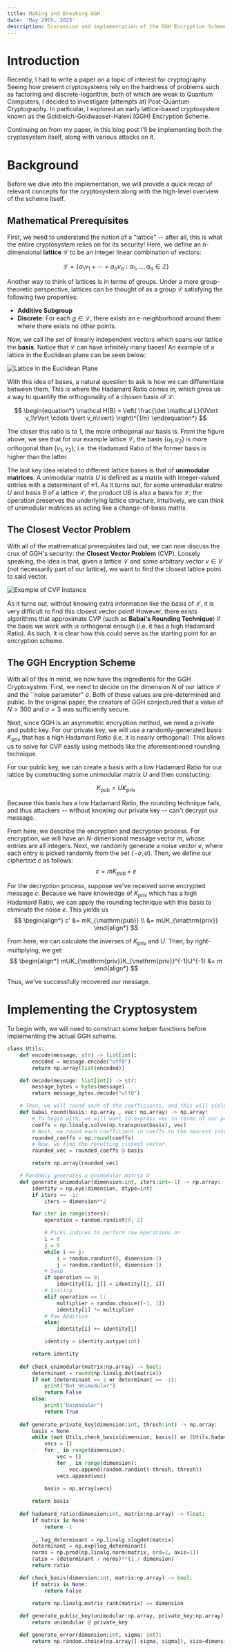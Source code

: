 ```yaml
---
title: Making and Breaking GGH
date: 'May 29th, 2025'
description: Discussion and implementation of the GGH Encryption Scheme and its attacks in Python.
---
```


# Introduction
Recently, I had to write a paper <sup><i class='fas fa-external-link-alt arrow'></i></sup> on a topic of interest for cryptography. Seeing how present cryptosystems rely on the hardness of problems such as factoring and discrete-logarithm, both of which are weak to Quantum Computers, I decided to investigate (attempts at) Post-Quantum Cryptography. In particular, I explored an early lattice-based cryptosystem known as the Goldreich-Goldwasser-Halevi (GGH) Encryption Scheme.

Continuing on from my paper, in this blog post I'll be implementing both the cryptosystem itself, along with various attacks on it.

# Background
Before we dive into the implementation, we will provide a quick recap of relevant concepts for the cryptosystem along with the high-level overview of the scheme itself.

## Mathematical Prerequisites
First, we need to understand the notion of a "lattice" -- after all, this is what the entire cryptosystem relies on for its security! Here, we define an $n$-dimensional **lattice** $\mathcal{L}$ to be an integer linear combination of vectors:

$$
\begin{equation*}
    \mathcal{L} = \left\{ \alpha_1v_1 + \cdots + \alpha_nv_n : \alpha_1, \ldots, \alpha_n \in \mathbb{Z} \right\}
\end{equation*}
$$

Another way to think of lattices is in terms of groups. Under a more group-theoretic perspective, lattices can be thought of as a group $\mathcal L$ satisfying the following two properties:
- **Additive Subgroup**
- **Discrete**: For each $g \in \mathcal L$, there exists an $\varepsilon$-neighborhood around them where there exists no other points.

Now, we call the set of linearly independent vectors which spans our lattice the **basis**. Notice that $\mathcal L$ can have infinitely many bases! An example of a lattice in the Euclidean plane can be seen below:

![Lattice in the Euclidean Plane](/blog/ggh/fig_1.svg "Figure 1: Lattice in the Euclidean Plane")

With this idea of bases, a natural question to ask is how we can differentiate between them. This is where the Hadamard Ratio comes in, which gives us a way to quantify the orthogonality of a chosen basis of $\mathcal L$:

$$
\begin{equation*}
    \mathcal H(B) = \left( \frac{\det \mathcal L}{\lVert v_1\rVert \cdots \lvert v_n\rvert} \right)^{1/n}
\end{equation*}
$$

The closer this ratio is to $1$, the more orthogonal our basis is. From the figure above, we see that for our example lattice $\mathcal L$, the basis $\left\{u_1, u_2 \right\}$ is more orthogonal than $\left\{v_1, v_2 \right\}$; i.e. the Hadamard Ratio of the former basis is higher than the latter.

The last key idea related to different lattice bases is that of **unimodular matrices**. A unimodular matrix $U$ is defined as a matrix with integer-valued entries with a determinant of $\pm 1$. As it turns out, for some unimodular matrix $U$ and basis $B$ of a lattice $\mathcal L$, the product $UB$ is also a basis for $\mathcal L$; the operation preserves the underlying lattice structure. Intuitively, we can think of unimodular matrices as acting like a change-of-basis matrix.

## The Closest Vector Problem
With all of the mathematical prerequisites laid out, we can now discuss the crux of GGH's security: the **Closest Vector Problem** (CVP). Loosely speaking, the idea is that, given a lattice $\mathcal L$ and some arbitrary vector $v \in V$ (not necessarily part of our lattice), we want to find the closest lattice point to said vector.

![Example of CVP Instance](/blog/ggh/fig_2.png "Figure 2: Example of CVP Instance")

As it turns out, without knowing extra information like the basis of $\mathcal L$, it is very difficult to find this closest vector point! However, there exists algorithms that approximate CVP (such as **Babai's Rounding Technique**) if the basis we work with is orthogonal enough (i.e. it has a high Hadamard Ratio). As such, it is clear how this could serve as the starting point for an encryption scheme.

## The GGH Encryption Scheme
With all of this in mind, we now have the ingredients for the GGH Cryptosystem. First, we need to decide on the dimension $N$ of our lattice $\mathcal L$ and the ``noise parameter" $\sigma$. Both of these values are pre-determined and public. In the original paper, the creators of GGH conjectured that a value of $N > 300$ and $\sigma = 3$ was sufficiently secure.

Next, since GGH is an asymmetric encryption method, we need a private and public key. For our private key, we will use a randomly-generated basis $K_{\mathrm{priv}}$ that has a high Hadamard Ratio (i.e. it is nearly orthogonal). This allows us to solve for CVP easily using methods like the aforementioned rounding technique.

For our public key, we can create a basis with a low Hadamard Ratio for our lattice by constructing some unimodular matrix $U$ and then constucting:

$$
\begin{equation*}
    K_{\mathrm{pub}} = UK_{\mathrm{priv}}
\end{equation*}
$$

Because this basis has a low Hadamard Ratio, the rounding technique fails, and thus attackers -- without knowing our private key -- can't decrypt our message.

From here, we describe the encryption and decryption process. For encryption, we will have an $N$-dimensional message vector $m$, whose entries are all integers. Next, we randomly generate a noise vector $e$, where each entry is picked randomly from the set $\left\{-\sigma, \sigma\right\}$. Then, we define our ciphertext $c$ as follows:
$$
\begin{equation*}
    c = mK_{\mathrm{pub}} + e
\end{equation*}
$$

For the decryption process, suppose we've received some encrypted message $c$. Because we have knowledge of $K_{\mathrm{priv}}$ which has a high Hadamard Ratio, we can apply the rounding technique with this basis to eliminate the noise $e$. This yields us
$$
\begin{align*}
    c' &= mK_{\mathrm{pub}} \\
    &= mUK_{\mathrm{priv}}
\end{align*}
$$

From here, we can calculate the inverses of $K_{\mathrm{priv}}$ and $U$. Then, by right-multiplying, we get:
$$
\begin{align*}
    mUK_{\mathrm{priv}}K_{\mathrm{priv}}^{-1}U^{-1} &= m
\end{align*}
$$

Thus, we've successfully recovered our message.
# Implementing the Cryptosystem
To begin with, we will need to construct some helper functions before implementing the actual GGH scheme.
```python
class Utils:
    def encode(message: str) -> list[int]:
        encoded = message.encode("utf8")
        return np.array(list(encoded))

    def decode(message: list[int]) -> str:
        message_bytes = bytes(message)
        return message_bytes.decode("utf8")

    # Then, we will round each of the coefficients, and this will yield us our new vector.
    def babai_round(basis: np.array , vec: np.array) -> np.array:
        # To begin with, we will want to express vec in terms of our private basis B.
        coeffs = np.linalg.solve(np.transpose(basis), vec)
        # Next, we round each coefficient in coeffs to the nearest integer.
        rounded_coeffs = np.round(coeffs)
        # Now, we find the resulting closest vector.
        rounded_vec = rounded_coeffs @ basis

        return np.array(rounded_vec)

    # Randomly generates a unimodular matrix U
    def generate_unimodular(dimension:int, iters:int=-1) -> np.array:
        identity = np.eye(dimension, dtype=int)
        if iters == -1:
            iters = dimension**2

        for iter in range(iters):
            operation = random.randint(0, 2)

            # Picks indices to perform row operations on
            i = 0
            j = 0
            while i == j:
                i = random.randint(0, dimension-1)
                j = random.randint(0, dimension-1)
            # Swap
            if operation == 0:
                identity[[i, j]] = identity[[j, i]]
            # Scaling
            elif operation == 1:
                multiplier = random.choice([-1, 1])
                identity[i] *= multiplier
            # Row Addition
            else:
                identity[i] += identity[j]

            identity = identity.astype(int)

        return identity
    
    def check_unimodular(matrix:np.array) -> bool:
        determinant = round(np.linalg.det(matrix))
        if not (determinant == 1 or determinant == -1):
            print("Not Unimodular")
            return False
        else:
            print("Unimodular")
            return True
        
    def generate_private_key(dimension:int, thresh:int) -> np.array:
        basis = None
        while (not Utils.check_basis(dimension, basis)) or (Utils.hadamard_ratio(dimension, basis) < 0.75):
            vecs = []
            for _ in range(dimension):
                vec = []
                for _ in range(dimension):
                    vec.append(random.randint(-thresh, thresh))
                vecs.append(vec)
            
            basis = np.array(vecs)

        return basis
    
    def hadamard_ratio(dimension:int, matrix:np.array) -> float:
        if matrix is None:
            return -1
        
        _, log_determinant = np.linalg.slogdet(matrix)
        determinant = np.exp(log_determinant)
        norms = np.prod(np.linalg.norm(matrix, ord=2, axis=1))
        ratio = (determinant / norms)**(1 / dimension)
        return ratio

    def check_basis(dimension:int, matrix:np.array) -> bool:
        if matrix is None:
            return False
        
        return np.linalg.matrix_rank(matrix) == dimension

    def generate_public_key(unimodular:np.array, private_key:np.array) -> np.array:
        return unimodular @ private_key

    def generate_error(dimension:int, sigma: int):
        return np.random.choice(np.array([-sigma, sigma]), size=dimension,)
```
